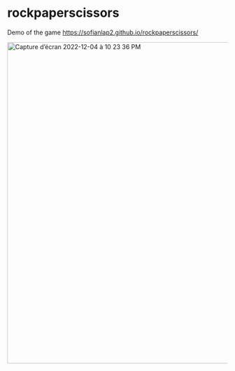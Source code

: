 # rockpaperscissors

Demo of the game https://sofianlap2.github.io/rockpaperscissors/


<img width="733" alt="Capture d’écran 2022-12-04 à 10 23 36 PM" src="https://user-images.githubusercontent.com/76880198/205516441-6568fcec-2d2b-4395-aed4-386c3c24d47c.png">
